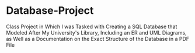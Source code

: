 # Database-Project
Class Project in Which I was Tasked with Creating a SQL Database that Modeled After My University's Library, Including an ER and UML Diagrams, as Well as a Documentation on the Exact Structure of the Database in a PDF File
